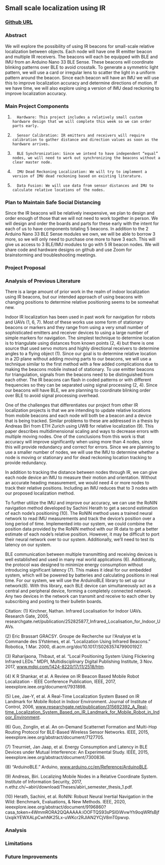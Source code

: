 ## Small scale localization using IR

### [Github URL](https://github.com/kennych418/IR_Localization/tree/master)

### Abstract
We will explore the possibility of using IR beacons for small-scale relative localization between objects. Each node will have one IR emitter beacon and multiple IR receivers. The beacons will each be equipped with BLE and IMU from an Arduino Nano 33 BLE Sense. These beacons will coordinate blinking patterns over BLE to avoid crosstalk. To generate a symmetric light pattern, we will use a card or irregular lens to scatter the light in a uniform pattern around the beacon. Since each beacon will have an IMU we will use this to improve localization accuracy and determine directions of motion. If we have time, we will also explore using a version of IMU dead reckoning to improve localization accuracy.

### Main Project Components
1.       Hardware: This project includes a relatively small custom hardware design that we will complete this week so we can order parts early.
2.       Sensor Calibration: IR emitters and receivers will require calibration to gather distance and direction values as soon as the hardware arrives.
3.       BLE Synchronization: Since we intend to have independent “equal” nodes, we will need to work out synchronizing the beacons without a clear master node.
4.       IMU Dead Reckoning Localization: We will try to implement a version of IMU dead reckoning based on existing literature.
5.       Data Fusion: We will use data from sensor distances and IMU to calculate relative locations of the nodes.

### Plan to Maintain Safe Social Distancing
Since the IR beacons will be relatively inexpensive, we plan to design and order enough of those that we will not need to work together in person. We will design and order the boards and parts for these early with the intent for each of us to have components totaling 5 beacons. In addition to the 2 Arduino Nano 33 BLE Sense modules we own, we will be able to borrow 3 more, so we will only need to purchase one more to have 3 each. This will give us access to 3 BLE/IMU modules to go with 5 IR beacon nodes. We will share code and hardware designs on github and use Zoom for brainstorming and troubleshooting meetings.

### Project Proposal

### Analysis of Previous Literature
There is a large amount of prior work in the realm of indoor localization using IR beacons, but our intended approach of using beacons with changing positions to determine relative positioning seems to be somewhat new.

Indoor IR localization has been used in past work for navigation for robots and UAVs (1, 6, 7). Most of these works use some form of stationary beacons or markers and they range from using a very small number of sophisticated emitters and receiver devices to using a large number of simple markers for navigation. The simplest technique to determine location is to triangulate using distances from known points (2, 4) but there is one source that used servo motors and highly directional receivers to determine angles to a flying object (1). Since our goal is to determine relative location in a 2D plane without adding moving parts to our beacons, we will use a technique similar to the first method with a few added complications due to making the beacons mobile instead of stationary. To use emitter beacons for triangulation, signals from the beacons need to be distinguished from each other. The IR beacons can flash in coded patterns or with different frequencies so they can be separated using signal processing (2, 4). Since our beacons will have BLE, we are planning to coordinate blinking order over BLE to avoid signal processing overhead.

One of the challenges that differentiates our project from other IR localization projects is that we are intending to update relative locations from mobile beacons and each node will both be a beacon and a device that is being tracked. Similar problems to these are addressed in a thesis by Andreas Biri from ETH Zurich using UWB for relative localization (9). This paper describes multidimensional scaling and ways to decrease errors with multiple moving nodes. One of the conclusions from this work is that accuracy will improve significantly when using more than 4 nodes, since this will provide redundancy and correct for errors. Since we are planning to use a smaller number of nodes, we will use the IMU to determine whether a node is moving or stationary and for dead reckoning location tracking to provide redundancy.

In addition to tracking the distance between nodes through IR, we can give each node device an IMU to measure their motion and orientation. Without an accurate heading measurement, we would need 4 or more nodes to track their relative positions. Including an IMU reduces that to 3 nodes with our proposed localization method.

To further utilize the IMU and improve our accuracy, we can use the RoNIN navigation method developed by Sachini Herath to get a second estimation of each node’s positioning (10). The RoNIN method uses a trained neural network to read IMU measurements and track the device’s position over a long period of time. Implemented into our system, we could combine the position data provided by the RoNIN method with our IR data to get a better estimate of each node’s relative position. However, it may be difficult to port their neural network over to our system. Additionally, we’ll need to test its latency on our system.

BLE communication between multiple transmitting and receiving devices is well established and used in many real world applications (6). Additionally, the protocol was designed to minimize energy consumption without introducing significant latency (7). This makes it ideal for our embedded system, which will be powered by batteries and calculating positions in real time. For our system, we will use the ArduinoBLE library to set up our network(8). With this library, each BLE device can simultaneously act as a central and peripheral device, forming a completely connected network. Any two devices in the network can transmit and receive to each other by subscribing and posting to their bulletin boards.

Citation:
(1) Kirchner, Nathan. Infrared Localisation for Indoor UAVs. Research Gate, 2005, researchgate.net/publication/252825877_Infrared_Localisation_for_Indoor_UAVs. 

(2) Eric Brassart GRACSY. Groupe de Recherche sur l'Analyse et la Commande des SYstèmes, et al. “Localization Using Infrared Beacons.” Robotica, 1 Mar. 2000, dl.acm.org/doi/10.1017/S0263574799001927. 

(3) Raharijaona, Thibaut, et al. “Local Positioning System Using Flickering Infrared LEDs.” MDPI, Multidisciplinary Digital Publishing Institute, 3 Nov. 2017, www.mdpi.com/1424-8220/17/11/2518/htm.

(4) K R Shankar, et al. A Review on IR Beacon Based Mobile Robot Localization - IEEE Conference Publication, IEEE, 2017, ieeexplore.ieee.org/document/7931898.

(5) Lee, Jae-Y, et al. A Real-Time Localization System Based on IR Landmark for Mobile Robot in Indoor Environment. Journal of Institute of Control, 2006, www.researchgate.net/publication/315692392_A_Real-time_Localization_System_Based_on_IR_Landmark_for_Mobile_Robot_in_Indoor_Environment.

(6) Guo, Zonglin, et al. An on-Demand Scatternet Formation and Multi-Hop Routing Protocol for BLE-Based Wireless Sensor Networks. IEEE, 2015, ieeexplore.ieee.org/abstract/document/7127705.

(7) Treurniet, Jan Jaap, et al. Energy Consumption and Latency in BLE Devices under Mutual Interference: An Experimental Study. IEEE, 2015, ieeexplore.ieee.org/abstract/document/7300836.

(8) “ArduinoBLE.” Arduino, www.arduino.cc/en/Reference/ArduinoBLE.

(9) Andreas, Biri. Localizing Mobile Nodes in a Relative Coordinate System. Institute of Information Security, 2017, n.ethz.ch/~abiri/download/Theses/abiri_semester_thesis_1.pdf.

(10) Herath, Sachini, et al. RoNIN: Robust Neural Inertial Navigation in the Wild: Benchmark, Evaluations, & New Methods. IEEE, 2020, ieeexplore.ieee.org/abstract/document/9196860?casa_token=4WmmRORA2QQAAAAA:iOOFTQS93sPSI0iWvwYh9oqWRfsBjfUxqikYEWXALpCwhNK25Lx-uWKcr2RJIAN2YCjV8mT0pwvp.

### Analysis

### Limitations

### Future Improvements


